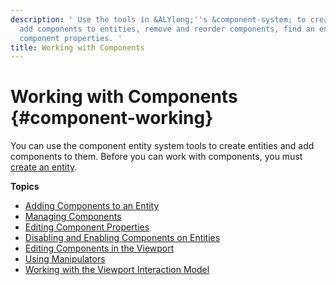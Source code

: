 ```yaml
---
description: ' Use the tools in &ALYlong;''s &component-system; to create entities,
  add components to entities, remove and reorder components, find an entity, and edit
  component properties. '
title: Working with Components
---
```

# Working with Components {#component-working}

You can use the component entity system tools to create entities and add components to them\. Before you can work with components, you must [create an entity](/docs/userguide/creating-entity.md)\.

**Topics**
+ [Adding Components to an Entity](/docs/userguide/components/working-adding.md)
+ [Managing Components](/docs/userguide/creating-adding-components.md)
+ [Editing Component Properties](/docs/userguide/editing-component-properties.md)
+ [Disabling and Enabling Components on Entities](/docs/userguide/enabling-disabling-components.md)
+ [Editing Components in the Viewport](/docs/userguide/edit-mode-for-components.md)
+ [Using Manipulators](/docs/userguide/components/manipulators-using.md)
+ [Working with the Viewport Interaction Model](/docs/userguide/working-with-viewport-interaction-model.md)